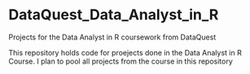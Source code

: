 # DataQuest_Data_Analyst_in_R
Projects for the Data Analyst in R coursework from DataQuest

This repository holds code for proejects done in the Data Analyst in R Course. I plan to pool all projects from the course in this repository
